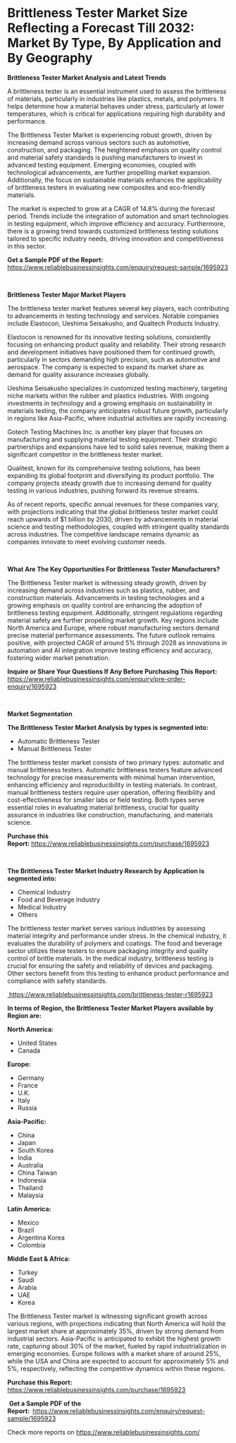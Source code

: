 <p><h1>Brittleness Tester Market Size Reflecting a Forecast Till 2032: Market By Type, By Application and By Geography</h1></p><p><strong>Brittleness Tester Market Analysis and Latest Trends</strong></p>
<p><p>A brittleness tester is an essential instrument used to assess the brittleness of materials, particularly in industries like plastics, metals, and polymers. It helps determine how a material behaves under stress, particularly at lower temperatures, which is critical for applications requiring high durability and performance.</p><p>The Brittleness Tester Market is experiencing robust growth, driven by increasing demand across various sectors such as automotive, construction, and packaging. The heightened emphasis on quality control and material safety standards is pushing manufacturers to invest in advanced testing equipment. Emerging economies, coupled with technological advancements, are further propelling market expansion. Additionally, the focus on sustainable materials enhances the applicability of brittleness testers in evaluating new composites and eco-friendly materials.</p><p>The market is expected to grow at a CAGR of 14.8% during the forecast period. Trends include the integration of automation and smart technologies in testing equipment, which improve efficiency and accuracy. Furthermore, there is a growing trend towards customized brittleness testing solutions tailored to specific industry needs, driving innovation and competitiveness in this sector.</p></p>
<p><strong>Get a Sample PDF of the Report:&nbsp;</strong> <a href="https://www.reliablebusinessinsights.com/enquiry/request-sample/1695923?utm_campaign=2566&utm_medium=2&utm_source=Github&utm_content=ia&utm_term=19022025&utm_id=brittleness-tester">https://www.reliablebusinessinsights.com/enquiry/request-sample/1695923</a></p>
<p>&nbsp;</p>
<p><strong>Brittleness Tester Major Market Players</strong></p>
<p><p>The brittleness tester market features several key players, each contributing to advancements in testing technology and services. Notable companies include Elastocon, Ueshima Seisakusho, and Qualtech Products Industry. </p><p>Elastocon is renowned for its innovative testing solutions, consistently focusing on enhancing product quality and reliability. Their strong research and development initiatives have positioned them for continued growth, particularly in sectors demanding high precision, such as automotive and aerospace. The company is expected to expand its market share as demand for quality assurance increases globally.</p><p>Ueshima Seisakusho specializes in customized testing machinery, targeting niche markets within the rubber and plastics industries. With ongoing investments in technology and a growing emphasis on sustainability in materials testing, the company anticipates robust future growth, particularly in regions like Asia-Pacific, where industrial activities are rapidly increasing.</p><p>Gotech Testing Machines Inc. is another key player that focuses on manufacturing and supplying material testing equipment. Their strategic partnerships and expansions have led to solid sales revenue, making them a significant competitor in the brittleness tester market.</p><p>Qualitest, known for its comprehensive testing solutions, has been expanding its global footprint and diversifying its product portfolio. The company projects steady growth due to increasing demand for quality testing in various industries, pushing forward its revenue streams.</p><p>As of recent reports, specific annual revenues for these companies vary, with projections indicating that the global brittleness tester market could reach upwards of $1 billion by 2030, driven by advancements in material science and testing methodologies, coupled with stringent quality standards across industries. The competitive landscape remains dynamic as companies innovate to meet evolving customer needs.</p></p>
<p>&nbsp;</p>
<p><strong>What Are The Key Opportunities For Brittleness Tester Manufacturers?</strong></p>
<p><p>The Brittleness Tester market is witnessing steady growth, driven by increasing demand across industries such as plastics, rubber, and construction materials. Advancements in testing technologies and a growing emphasis on quality control are enhancing the adoption of brittleness testing equipment. Additionally, stringent regulations regarding material safety are further propelling market growth. Key regions include North America and Europe, where robust manufacturing sectors demand precise material performance assessments. The future outlook remains positive, with projected CAGR of around 5% through 2028 as innovations in automation and AI integration improve testing efficiency and accuracy, fostering wider market penetration.</p></p>
<p><strong>Inquire or Share Your Questions If Any Before Purchasing This Report:</strong> <a href="https://www.reliablebusinessinsights.com/enquiry/pre-order-enquiry/1695923?utm_campaign=2566&utm_medium=2&utm_source=Github&utm_content=ia&utm_term=19022025&utm_id=brittleness-tester">https://www.reliablebusinessinsights.com/enquiry/pre-order-enquiry/1695923</a></p>
<p>&nbsp;</p>
<p><strong>Market Segmentation</strong></p>
<p><strong>The Brittleness Tester Market Analysis by types is segmented into:</strong></p>
<p><ul><li>Automatic Brittleness Tester</li><li>Manual Brittleness Tester</li></ul></p>
<p><p>The brittleness tester market consists of two primary types: automatic and manual brittleness testers. Automatic brittleness testers feature advanced technology for precise measurements with minimal human intervention, enhancing efficiency and reproducibility in testing materials. In contrast, manual brittleness testers require user operation, offering flexibility and cost-effectiveness for smaller labs or field testing. Both types serve essential roles in evaluating material brittleness, crucial for quality assurance in industries like construction, manufacturing, and materials science.</p></p>
<p><strong>Purchase this Report:&nbsp;</strong><a href="https://www.reliablebusinessinsights.com/purchase/1695923?utm_campaign=2566&utm_medium=2&utm_source=Github&utm_content=ia&utm_term=19022025&utm_id=brittleness-tester">https://www.reliablebusinessinsights.com/purchase/1695923</a></p>
<p>&nbsp;</p>
<p><strong>The Brittleness Tester Market Industry Research by Application is segmented into:</strong></p>
<p><ul><li>Chemical Industry</li><li>Food and Beverage Industry</li><li>Medical Industry</li><li>Others</li></ul></p>
<p><p>The brittleness tester market serves various industries by assessing material integrity and performance under stress. In the chemical industry, it evaluates the durability of polymers and coatings. The food and beverage sector utilizes these testers to ensure packaging integrity and quality control of brittle materials. In the medical industry, brittleness testing is crucial for ensuring the safety and reliability of devices and packaging. Other sectors benefit from this testing to enhance product performance and compliance with safety standards.</p></p>
<p><a href="https://www.reliablebusinessinsights.com/brittleness-tester-r1695923?utm_campaign=2566&utm_medium=2&utm_source=Github&utm_content=ia&utm_term=19022025&utm_id=brittleness-tester">&nbsp;https://www.reliablebusinessinsights.com/brittleness-tester-r1695923</a></p>
<p><strong>In terms of Region, the Brittleness Tester Market Players available by Region are:</strong></p>
<p>
    <p> <strong> North America: </strong>
        <ul>
            <li>United States</li>
            <li>Canada</li>
        </ul>
        </p> 
    <p> <strong> Europe: </strong>
        <ul>
            <li>Germany</li>
            <li>France</li>
            <li>U.K.</li>
            <li>Italy</li>
            <li>Russia</li>
        </ul>
        </p> 
    <p> <strong> Asia-Pacific: </strong>
        <ul>
            <li>China</li>
            <li>Japan</li>
            <li>South Korea</li>
            <li>India</li>
            <li>Australia</li>
            <li>China Taiwan</li>
            <li>Indonesia</li>
            <li>Thailand</li>
            <li>Malaysia</li>
        </ul>
        </p> 
    <p> <strong> Latin America: </strong>
        <ul>
            <li>Mexico</li>
            <li>Brazil</li>
            <li>Argentina Korea</li>
            <li>Colombia</li>
        </ul>
        </p> 
    <p> <strong> Middle East & Africa: </strong>
        <ul>
            <li>Turkey</li>
            <li>Saudi</li>
            <li>Arabia</li>
            <li>UAE</li>
            <li>Korea</li>
        </ul>
    </p>
    </p>
<p><p>The Brittleness Tester market is witnessing significant growth across various regions, with projections indicating that North America will hold the largest market share at approximately 35%, driven by strong demand from industrial sectors. Asia-Pacific is anticipated to exhibit the highest growth rate, capturing about 30% of the market, fueled by rapid industrialization in emerging economies. Europe follows with a market share of around 25%, while the USA and China are expected to account for approximately 5% and 5%, respectively, reflecting the competitive dynamics within these regions.</p></p>
<p><strong>Purchase this Report: </strong><a href="https://www.reliablebusinessinsights.com/purchase/1695923?utm_campaign=2566&utm_medium=2&utm_source=Github&utm_content=ia&utm_term=19022025&utm_id=brittleness-tester">https://www.reliablebusinessinsights.com/purchase/1695923</a></p>
<p>&nbsp;<strong>Get a Sample PDF of the Report:&nbsp;&nbsp;</strong><a href="https://www.reliablebusinessinsights.com/enquiry/request-sample/1695923?utm_campaign=2566&utm_medium=2&utm_source=Github&utm_content=ia&utm_term=19022025&utm_id=brittleness-tester">https://www.reliablebusinessinsights.com/enquiry/request-sample/1695923</a></p>
<p><strong></strong></p>
<p>Check more reports on <a href="https://www.reliablebusinessinsights.com/?utm_campaign=2566&utm_medium=2&utm_source=Github&utm_content=ia&utm_term=19022025&utm_id=brittleness-tester">https://www.reliablebusinessinsights.com/</a></p>
